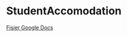 # StudentAccomodation

[Fisier Google Docs](https://docs.google.com/document/d/1icp55TevTUtA4ZIapNLbPSs9ywaDSEmO3WcwlGRnzYQ/edit?usp=sharing)
